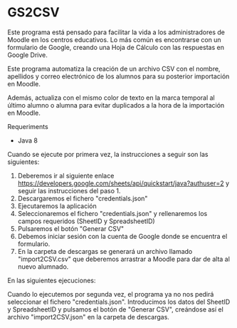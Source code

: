 # GS2CSV

Este programa está pensado para facilitar la vida a los administradores de Moodle en los centros educativos. Lo más común es encontrarse con un formulario de Google, creando una Hoja de Cálculo con las respuestas en Google Drive.

Este programa automatiza la creación de un archivo CSV con el nombre, apellidos y correo electrónico de los alumnos para su posterior importación en Moodle.

Además, actualiza con el mismo color de texto en la marca temporal al último alumno o alumna para evitar duplicados a la hora de la importación en Moodle.

Requeriments

- Java 8

Cuando se ejecute por primera vez, la instrucciones a seguir son las siguientes:

1) Deberemos ir al siguiente enlace https://developers.google.com/sheets/api/quickstart/java?authuser=2 y seguir las instrucciones del paso 1.
2) Descargaremos el fichero "credentials.json"
3) Ejecutaremos la aplicación
4) Seleccionaremos el fichero "credentials.json" y rellenaremos los campos requeridos (SheetID y SpreadsheetID)
5) Pulsaremos el botón "Generar CSV"
6) Debemos iniciar sesión con la cuenta de Google donde se encuentra el formulario.
7) En la carpeta de descargas se generará un archivo llamado "import2CSV.csv" que deberemos arrastrar a Moodle para dar de alta al nuevo alumnado.

En las siguientes ejecuciones:

Cuando lo ejecutemos por segunda vez, el programa ya no nos pedirá seleccionar el fichero "credentials.json". Introducimos los datos del SheetID y SpreadsheetID y pulsamos el botón de "Generar CSV", creándose así el archivo "import2CSV.json" en la carpeta de descargas.
